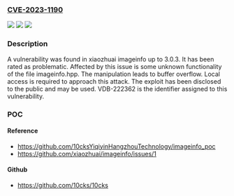 ### [CVE-2023-1190](https://cve.mitre.org/cgi-bin/cvename.cgi?name=CVE-2023-1190)
![](https://img.shields.io/static/v1?label=Product&message=imageinfo&color=blue)
![](https://img.shields.io/static/v1?label=Version&message=%3D%203.0.0%20&color=brighgreen)
![](https://img.shields.io/static/v1?label=Vulnerability&message=CWE-120%20Buffer%20Overflow&color=brighgreen)

### Description

A vulnerability was found in xiaozhuai imageinfo up to 3.0.3. It has been rated as problematic. Affected by this issue is some unknown functionality of the file imageinfo.hpp. The manipulation leads to buffer overflow. Local access is required to approach this attack. The exploit has been disclosed to the public and may be used. VDB-222362 is the identifier assigned to this vulnerability.

### POC

#### Reference
- https://github.com/10cksYiqiyinHangzhouTechnology/imageinfo_poc
- https://github.com/xiaozhuai/imageinfo/issues/1

#### Github
- https://github.com/10cks/10cks


